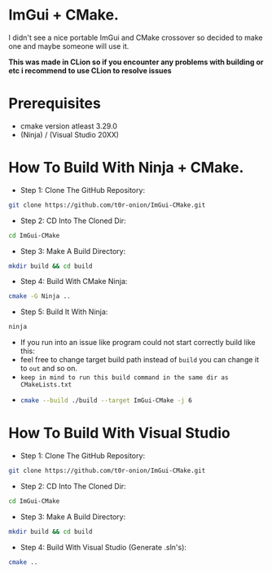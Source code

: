 
# ImGui + CMake.

I didn't see a nice portable ImGui and CMake crossover so decided to make one and maybe someone will use it.

**This was made in CLion so if you encounter any problems with building or etc i recommend to use CLion to resolve issues**

# Prerequisites
- cmake version atleast 3.29.0
- (Ninja) / (Visual Studio 20XX)

# How To Build With Ninja + CMake.

- Step 1: Clone The GitHub Repository: 

```bash
git clone https://github.com/t0r-onion/ImGui-CMake.git
```

- Step 2: CD Into The Cloned Dir:
```bash
cd ImGui-CMake
```

- Step 3: Make A Build Directory:
```bash
mkdir build && cd build
```

- Step 4: Build With CMake Ninja:
```bash
cmake -G Ninja .. 
```

- Step 5: Build It With Ninja: 
```bash 
ninja
```

- If you run into an issue like program could not start correctly build like this:
- feel free to change target build path instead of ```build``` you can change it to ```out``` and so on.
- ```keep in mind to run this build command in the same dir as CMakeLists.txt```
- 
  ```bash
  cmake --build ./build --target ImGui-CMake -j 6
  ```

# How To Build With Visual Studio

- Step 1: Clone The GitHub Repository: 

```bash
git clone https://github.com/t0r-onion/ImGui-CMake.git
```

- Step 2: CD Into The Cloned Dir:
```bash
cd ImGui-CMake
```

- Step 3: Make A Build Directory:
```bash
mkdir build && cd build
```

- Step 4: Build With Visual Studio (Generate .sln's):
```bash
cmake ..
```


    
